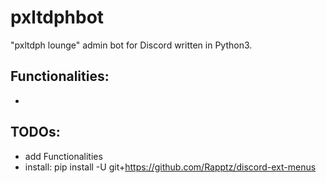 # pxltdphbot
"pxltdph lounge" admin bot for Discord written in Python3.

## Functionalities:
  - <to add here...>

## TODOs:
  - add Functionalities
  - install: pip install -U git+https://github.com/Rapptz/discord-ext-menus
